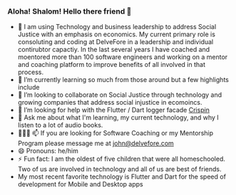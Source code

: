 ### Aloha! Shalom! Hello there friend 👋


- 🔭 I am using Technology and business leadership to address Social Justice with an emphasis on economics. My current primary role is consoluting and coding at DelveFore in a leadership and individual contirubtor capactiy. In the last several years I have coached and moentored more than 100 software engineers and working on a mentor and coaching platform to improve benefits of all involved in that process.
- 🌱 I’m currently learning so much from those around but a few highlights include 
- 👯 I’m looking to collaborate on Social Justice through technology and growing companies that address social injustice in ecomoincs.
- 🤔 I’m looking for help with the Flutter / Dart logger facade [Crispin](https://docs.page/delvefore/crispin)
- 💬 Ask me about what I'm learning, my current technology, and why I listen to a lot of audio books.
- 🧑‍🤝‍🧑 📫 If you are looking for Software Coaching or my Mentorship Program please message me at john@delvefore.com
- 😄 Pronouns: he/him
- ⚡ Fun fact: I am the oldest of five children that were all homeschooled. Two of us are involved in technology and all of us are best of friends.
- My most recent favorite technology is Flutter and Dart for the speed of development for Mobile and Desktop apps

